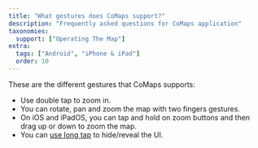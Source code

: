 ```yaml
---
title: "What gestures does CoMaps support?"
description: "Frequently asked questions for CoMaps application"
taxonomies:
  support: ["Operating The Map"]
extra:
  tags: ["Android", "iPhone & iPad"]
  order: 10
---
```


These are the different gestures that CoMaps supports:

* Use double tap to zoom in.  
* You can rotate, pan and zoom the map with two fingers gestures.  
* On iOS and iPadOS, you can tap and hold on zoom buttons and then drag up or down to zoom the map.  
* You can [use long tap](@/support/why-did-my-ui-disappear/index.md) to hide/reveal the UI.
